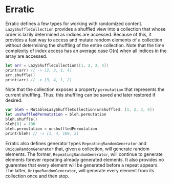 # Erratic

Erratic defines a few types for working with randomized content. `LazyShuffleCollection` provides a shuffled view into a collection that whose order is lazily determined as indices are accessed. Because of this, it provides a fast way to access and mutate random elements of a collection without determining the shuffling of the entire collection. Note that the time complexity of index access has an average case O(n) when all indices in the array are accessed.
```swift
let arr = LazyShuffleCollection([1, 2, 3, 4])
print(arr) // -> [2, 3, 1, 4]
arr.shuffle()
print(arr) // -> [3, 4, 1, 2]
```
Note that the collection exposes a property `permutation` that represents the current shuffling. Thus, this shuffling can be saved and later restored if desired.
```swift
var bleh = MutableLazyShuffleCollection(unshuffled: [1, 2, 3, 4])
let unshuffledPermutation = bleh.permutation
bleh.shuffle()
bleh[0] = 100
bleh.permutation = unshuffledPermutation
print(bleh) // -> [1, 4, 100, 3]
```

Erratic also defines generator types `RepeatingRandomGenerator` and `UniqueRandomGenerator` that, given a collection, will generate random elements. The former, `RepeatingRandomGenerator`, will continue to generate elements forever repeating already generated elements. It also provides no guarentee that every element will be generated before a repeat appears. The latter, `UniqueRandomGenerator`, will generate every element from its collection once and then stop.
